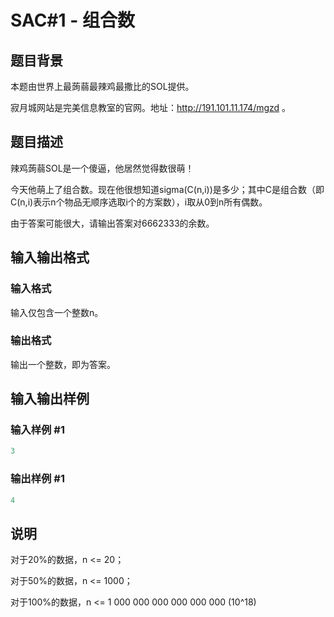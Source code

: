 # SAC#1 - 组合数

## 题目背景

本题由世界上最蒟蒻最辣鸡最撒比的SOL提供。

寂月城网站是完美信息教室的官网。地址：http://191.101.11.174/mgzd 。

## 题目描述

辣鸡蒟蒻SOL是一个傻逼，他居然觉得数很萌！

今天他萌上了组合数。现在他很想知道sigma(C(n,i))是多少；其中C是组合数（即C(n,i)表示n个物品无顺序选取i个的方案数），i取从0到n所有偶数。

由于答案可能很大，请输出答案对6662333的余数。

## 输入输出格式

### 输入格式

输入仅包含一个整数n。

### 输出格式

输出一个整数，即为答案。

## 输入输出样例

### 输入样例 #1

```cpp
3
```


### 输出样例 #1

```cpp
4
```


## 说明

对于20%的数据，n <= 20；

对于50%的数据，n <= 1000；

对于100%的数据，n <= 1 000 000 000 000 000 000 (10^18)

